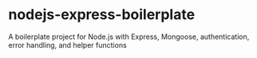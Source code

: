 # nodejs-express-boilerplate
A boilerplate project for Node.js with Express, Mongoose, authentication, error handling, and helper functions
